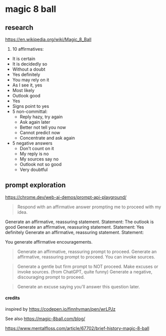 
# magic 8 ball

## research
https://en.wikipedia.org/wiki/Magic_8_Ball
1. 10 affirmatives:
  * It is certain
  * It is decidedly so
  * Without a doubt
  * Yes definitely
  * You may rely on it
  * As I see it, yes
  * Most likely
  * Outlook good
  * Yes
  * Signs point to yes
* 5 non-committal:
  * Reply hazy, try again
  * Ask again later
  * Better not tell you now
  * Cannot predict now
  * Concentrate and ask again
* 5 negative answers
  * Don't count on it
  * My reply is no
  * My sources say no
  * Outlook not so good
  * Very doubtful



## prompt exploration
https://chrome.dev/web-ai-demos/prompt-api-playground/

> Respond with an affirmative answer prompting me to proceed with my idea.

Generate an affirmative, reassuring statement.
Statement: The outlook is good<ctrl23>
Generate an affirmative, reassuring statement.
Statement: Yes definitely<ctrl23>
Generate an affirmative, reassuring statement.
Statement:

You generate affirmative encouragements.


> Generate an affirmative, reassuring prompt to proceed.
> Generate an affirmative, reassuring prompt to proceed. You can invoke sources.

> Generate a gentle but firm prompt to NOT proceed. Make excuses or invoke sources.
> (from ChatGPT, quite funny) Generate a negative, discouraging prompt to proceed.

> Generate an excuse saying you'll answer this question later.

#### credits
inspired by https://codepen.io/finnhvman/pen/wrLPJz



See also
https://magic-8ball.com/blog/

https://www.mentalfloss.com/article/67702/brief-history-magic-8-ball
